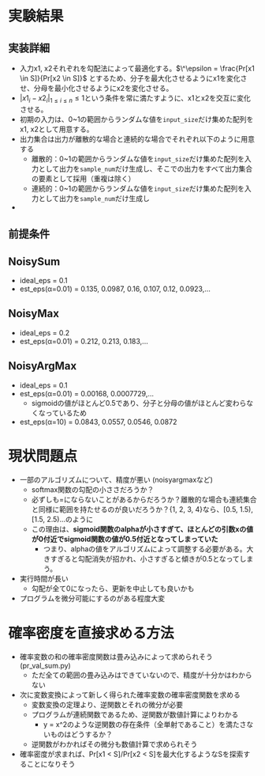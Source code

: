 <script type="text/javascript" async src="https://cdnjs.cloudflare.com/ajax/libs/mathjax/2.7.7/MathJax.js?config=TeX-MML-AM_CHTML">
</script>
<script type="text/x-mathjax-config">
 MathJax.Hub.Config({
 tex2jax: {
 inlineMath: [['$', '$'] ],
 displayMath: [ ['$$','$$'], ["\\[","\\]"] ]
 }
 });
</script>

# 実験結果
## 実装詳細
- 入力x1, x2それぞれを勾配法によって最適化する。$\^\epsilon = \frac{Pr[x1 \in S]}{Pr[x2 \in S]}$ とするため、分子を最大化させるようにx1を変化させ、分母を最小化させるようにx2を変化させる。
- $|x1_i - x2_i|_{1 \leq i \leq n} \leq 1$という条件を常に満たすように、x1とx2を交互に変化させる。
- 初期の入力は、0~1の範囲からランダムな値を`input_size`だけ集めた配列をx1, x2として用意する。
- 出力集合は出力が離散的な場合と連続的な場合でそれぞれ以下のように用意する
    - 離散的：0~1の範囲からランダムな値を`input_size`だけ集めた配列を入力として出力を`sample_num`だけ生成し、そこでの出力をすべて出力集合の要素として採用（重複は除く）
    - 連続的：0~1の範囲からランダムな値を`input_size`だけ集めた配列を入力として出力を`sample_num`だけ生成し
- 

## 前提条件
## NoisySum
- ideal_eps = 0.1
- est_eps(α=0.01) = 0.135, 0.0987, 0.16, 0.107, 0.12, 0.0923,...

## NoisyMax
- ideal_eps = 0.2
- est_eps(α=0.01) = 0.212, 0.213, 0.183,...

## NoisyArgMax
- ideal_eps = 0.1
- est_eps(α=0.01) = 0.00168, 0.0007729,...
    - sigmoidの値がほとんど0.5であり、分子と分母の値がほとんど変わらなくなっているため
- est_eps(α=10) = 0.0843, 0.0557, 0.0546, 0.0872

## 

# 現状問題点
- 一部のアルゴリズムについて、精度が悪い (noisyargmaxなど)
    - softmax関数の勾配の小ささだろうか？
    - 必ずしも=にならないことがあるからだろうか？離散的な場合も連続集合と同様に範囲を持たせるのが良いだろうか？{1, 2, 3, 4}なら、[0.5, 1.5), [1.5, 2.5)...のように
    - この理由は、**sigmoid関数のalphaが小さすぎて、ほとんどの引数xの値が0付近でsigmoid関数の値が0.5付近となってしまっていた**
        - つまり、alphaの値をアルゴリズムによって調整する必要がある。大きすぎると勾配消失が招かれ、小さすぎると傾きが0.5となってしまう。
- 実行時間が長い
    - 勾配が全て0になったら、更新を中止しても良いかも
- プログラムを微分可能にするのがある程度大変

# 確率密度を直接求める方法
- 確率変数の和の確率密度関数は畳み込みによって求められそう (pr_val_sum.py)
    - ただ全ての範囲の畳み込みはできていないので、精度が十分かはわからない
- 次に変数変換によって新しく得られた確率変数の確率密度関数を求める
    - 変数変換の定理より、逆関数とそれの微分が必要
    - プログラムが連続関数であるため、逆関数が数値計算によりわかる
        - y = x^2のような逆関数の存在条件（全単射であること）を満たさないものはどうするか？
    - 逆関数がわかればその微分も数値計算で求められそう
- 確率密度が求まれば、Pr[x1 < S]/Pr[x2 < S]を最大化するようなSを探索することになりそう
